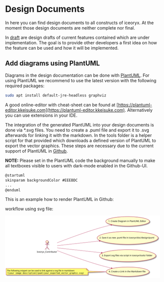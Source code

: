 # Design Documents

In here you can find design documents to all constructs of iceoryx. At the
moment those design documents are neither complete nor final.

In [draft](./draft/) are design drafts of current features contained which are under
implementation. The goal is to provide other developers a first idea on how
the feature can be used and how it will be implemented.

## Add diagrams using PlantUML

Diagrams in the design documentation can be done with [PlantUML](https://plantuml.com/).
For using PlantUML we recommend to use the latest version with the following required packages:

```bash
sudo apt install default-jre-headless graphviz
```

A good online-editor with cheat-sheet can be found at [https://plantuml-editor.kkeisuke.com](https://plantuml-editor.kkeisuke.com).
Alternatively you can use extensions in your IDE.

The integration of the generated PlantUML into your design documents is done via *.svg files.
You need to create a .puml file and export it to .svg afterwards for linking it with the markdown. In the tools folder is a helper script for that provided which downloads a defined version of PlantUML to export the vector graphics.
These steps are necessary due to the current support of PlantUML in [Github](https://github.community/t/support-uml-diagrams-in-markdown-with-plantuml-syntax/626).

**NOTE:** Please set in the PlantUML code the background manually to make all textboxes visible to users with dark-mode enabled in the Github-UI.

```plantuml
@startuml
skinparam backgroundColor #EEEBDC
...
@enduml
```

This is an example how to render PlantUML in Github:

workflow using svg file:

![plantuml github workflow](diagrams/puml_github_workflow.svg)
